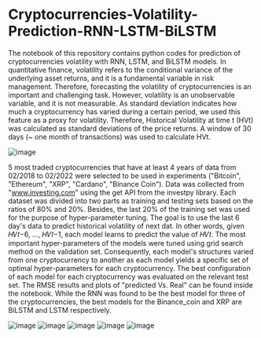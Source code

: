 # Cryptocurrencies-Volatility-Prediction-RNN-LSTM-BiLSTM

The notebook of this repository contains python codes for prediction of cryptocurrencies volatility with RNN, LSTM, and BiLSTM models.
In quantitative finance, volatility refers to the conditional variance of the underlying asset returns, and it is a fundamental variable in risk management. 
Therefore, forecasting the volatility of cryptocurrencies is an important and challenging task. 
However, volatility is an unobservable variable, and it is not measurable. As standard deviation indicates how much a
cryptocurrency has varied during a certain period, we used this feature as a proxy for volatility. Therefore, Historical
Volatility at time t (HVt) was calculated as standard deviations of the price returns. A window of 30 days (~ one month of transactions) was used to calculate HVt.

![image](https://user-images.githubusercontent.com/46126394/193378292-a82046d4-12de-4cec-8882-628d799bb6a8.png)

5 most traded cryptocurrencies that have at least 4 years of data from 02/2018 to 02/2022 were selected to be used in experiments ("Bitcoin", "Ethereum", "XRP", "Cardano", "Binance Coin"). Data was collected from "www.investing.com" using the get API from the investpy library.
Each dataset was divided into two parts as training and testing sets based on the ratios of 80% and 20%. Besides, the last 20% of the training set was used for the purpose of hyper-parameter tuning. The goal is to use the last 6 day's data to predict historical volatility of next dat. In other words, given 𝐻𝑉𝑡−6, …, 𝐻𝑉𝑡−1, each model learns to predict the value of 𝐻𝑉𝑡. 
The most important hyper-parameters of the models were tuned using grid search method on the validation set. Consequently, each model's structures varied from one cryptocurrency to another as each model yields a specific set of optimal hyper-parameters for each cryptocurrency. 
The best configuration of each model for each cryptocurrency was evaluated on the relevant test set. 
The RMSE results and plots of "predicted Vs. Real" can be found inside the notebook. 
While the RNN was found to be the best model for three of the cryptocurrencies, the best models for the Binance_coin and XRP are BiLSTM and LSTM respectively. 

![image](https://user-images.githubusercontent.com/46126394/195234005-dc00747e-6364-4a32-8ccc-49feafbe278a.png)
![image](https://user-images.githubusercontent.com/46126394/195234024-06079d00-8ae2-41db-a374-c309b8f56a3c.png)
![image](https://user-images.githubusercontent.com/46126394/195234029-db50befc-63b1-4b6b-8f49-f8bf951c586d.png)
![image](https://user-images.githubusercontent.com/46126394/195234044-1b1fe002-682b-4a09-a69e-7391b53e6f56.png)
![image](https://user-images.githubusercontent.com/46126394/195234065-4065cb06-d9b3-4f47-bc27-9a9b5719b391.png)
